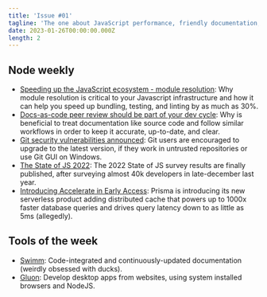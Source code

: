 ```yaml
---
title: 'Issue #01'
tagline: 'The one about JavaScript performance, friendly documentation, and git security'
date: 2023-01-26T00:00:00.000Z
length: 2
---
```


## Node weekly

* [Speeding up the JavaScript ecosystem - module resolution](https://dub.sh/5HJogXQ): Why module resolution is critical to your Javascript infrastructure and how it can help you speed up bundling, testing, and linting by as much as 30%.
* [Docs-as-code peer review should be part of your dev cycle](https://dub.sh/71HvvL1): Why is beneficial to treat documentation like source code and follow similar workflows in order to keep it accurate, up-to-date, and clear.
* [Git security vulnerabilities announced](https://dub.sh/wOSS1Iq): Git users are encouraged to upgrade to the latest version, if they work in untrusted repositories or use Git GUI on Windows.
* [The State of JS 2022](https://dub.sh/X3vZCDp): The 2022 State of JS survey results are finally published, after surveying almost 40k developers in late-december last year.
* [Introducing Accelerate in Early Access](https://dub.sh/to7L3kK): Prisma is introducing its new serverless product adding distributed cache that powers up to 1000x faster database queries and drives query latency down to as little as 5ms (allegedly).

## Tools of the week

* [Swimm](https://dub.sh/1yxj2bO): Code-integrated and continuously-updated documentation (weirdly obsessed with ducks).
* [Gluon](https://dub.sh/nvGkrCo): Develop desktop apps from websites, using system installed browsers and NodeJS.
